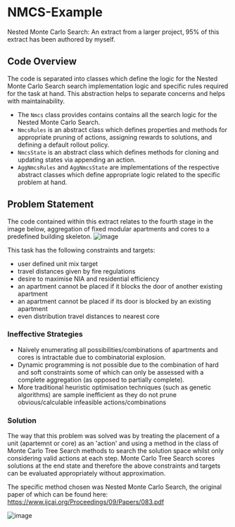 # NMCS-Example
Nested Monte Carlo Search: An extract from a larger project, 95% of this extract has been authored by myself. 

## Code Overview
The code is separated into classes which define the logic for the Nested Monte Carlo Search search implementation logic and specific rules required for the task at hand. This abstraction helps to separate concerns and helps with maintainability.
- The `Nmcs` class provides contains contains all the search logic for the Nested Monte Carlo Search.
- `NmcsRules` is an abstract class which defines properties and methods for appropriate pruning of actions, assigning rewards to solutions, and defining a default rollout policy.
- `NmcsState` is an abstract class which defines methods for cloning and updating states via appending an action.
- `AggNmcsRules` and `AggNmcsState` are implementations of the respective abstract classes which define appropriate logic related to the specific problem at hand.
  
## Problem Statement
The code contained within this extract relates to the fourth stage in the image below, aggregation of fixed modular apartments and cores to a predefined building skeleton.
![image](https://github.com/samgregson/NMCS-Example/assets/12054742/9e98190a-2b7c-49f1-8760-4703e119df36)

This task has the following constraints and targets:
- user defined unit mix target
- travel distances given by fire regulations
- desire to maximise NIA and residential efficiency
- an apartment cannot be placed if it blocks the door of another existing apartment
- an apartment cannot be placed if its door is blocked by an existing apartment
- even distribution travel distances to nearest core

### Ineffective Strategies
- Naively enumerating all possibilities/combinations of apartments and cores is intractable due to combinatorial explosion.
- Dynamic programming is not possible due to the combination of hard and soft constraints some of which can only be assessed with a complete aggregation (as opposed to partially complete).
- More traditional heuristic optimisation techniques (such as genetic algorithms) are sample inefficient as they do not prune obvious/calculable infeasible actions/combinations

### Solution
The way that this problem was solved was by treating the placement of a unit (apartemnt or core) as an 'action' and using a method in the class of Monte Carlo Tree Search methods to search the solution space whilst only considering valid actions at each step. Monte Carlo Tree Search scores solutions at the end state and therefore the above constraints and targets can be evaluated appropriately without approximation.

The specific method chosen was Nested Monte Carlo Search, the original paper of which can be found here: https://www.ijcai.org/Proceedings/09/Papers/083.pdf

![image](https://github.com/samgregson/NMCS-Example/assets/12054742/5474b7a5-8bca-47b8-b516-62867e16da29)
